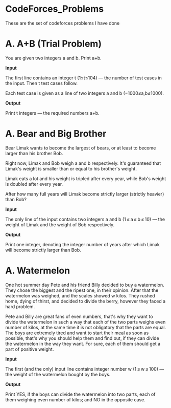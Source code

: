 # CodeForces_Problems
These are the set of codeforces problems I have done


# A. A+B (Trial Problem)
You are given two integers a and b. Print a+b.

**Input**

The first line contains an integer t (1≤t≤104) — the number of test cases in the input. Then t test cases follow.

Each test case is given as a line of two integers a and b (−1000≤a,b≤1000).

**Output**

Print t integers — the required numbers a+b.

# A. Bear and Big Brother
Bear Limak wants to become the largest of bears, or at least to become larger than his brother Bob.

Right now, Limak and Bob weigh a and b respectively. It's guaranteed that Limak's weight is smaller than or equal to his brother's weight.

Limak eats a lot and his weight is tripled after every year, while Bob's weight is doubled after every year.

After how many full years will Limak become strictly larger (strictly heavier) than Bob?

**Input**

The only line of the input contains two integers a and b (1 ≤ a ≤ b ≤ 10) — the weight of Limak and the weight of Bob respectively.

**Output**

Print one integer, denoting the integer number of years after which Limak will become strictly larger than Bob.

# A. Watermelon
One hot summer day Pete and his friend Billy decided to buy a watermelon. They chose the biggest and the ripest one, in their opinion. After that the watermelon was weighed, and the scales showed w kilos. They rushed home, dying of thirst, and decided to divide the berry, however they faced a hard problem.

Pete and Billy are great fans of even numbers, that's why they want to divide the watermelon in such a way that each of the two parts weighs even number of kilos, at the same time it is not obligatory that the parts are equal. The boys are extremely tired and want to start their meal as soon as possible, that's why you should help them and find out, if they can divide the watermelon in the way they want. For sure, each of them should get a part of positive weight.

**Input**

The first (and the only) input line contains integer number w (1 ≤ w ≤ 100) — the weight of the watermelon bought by the boys.

**Output**

Print YES, if the boys can divide the watermelon into two parts, each of them weighing even number of kilos; and NO in the opposite case.

